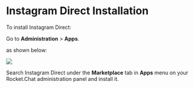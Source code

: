 # Instagram Direct Installation

To install Instagram Direct:

Go to **Administration** > **Apps**.

as shown below:

![](<../../../../.gitbook/assets/2021-11-20\_23-29-48 (1) (1) (1) (1) (12) (10) (1).png>)

Search Instagram Direct under the **Marketplace** tab in **Apps** menu on your Rocket.Chat administration panel and install it.
